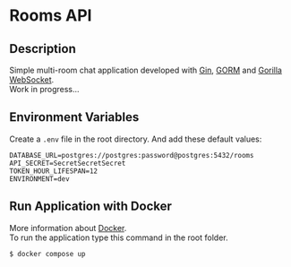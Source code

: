 # Rooms API

## Description

Simple multi-room chat application developed with [Gin](https://gin-gonic.com/), [GORM](https://gorm.io/index.html) and [Gorilla WebSocket](https://pkg.go.dev/github.com/gorilla/websocket).\
Work in progress...

## Environment Variables

Create a `.env` file in the root directory. And add these default values:

```
DATABASE_URL=postgres://postgres:password@postgres:5432/rooms
API_SECRET=SecretSecretSecret
TOKEN_HOUR_LIFESPAN=12
ENVIRONMENT=dev
```

## Run Application with Docker

More information about [Docker](https://www.docker.com/).\
To run the application type this command in the root folder.

```bash
$ docker compose up
```
